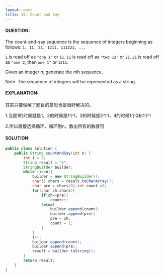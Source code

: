 ```yaml
---
layout: post
title: 38. Count and Say
---
```


#### QUESTION:

The count-and-say sequence is the sequence of integers beginning as follows:
`1, 11, 21, 1211, 111221, ...`

`1` is read off as `"one 1"` or `11`.
`11` is read off as `"two 1s"` or `21`.
`21` is read off as `"one 2`, then `one 1"` or `1211`.

Given an integer *n*, generate the *n*th sequence.

Note: The sequence of integers will be represented as a string.

#### EXPLANATION:

其实只要理解了题目的意思也是很好解决的。

1.当是1的时候就是1，2的时候是1个1，3的时候是2个1，4的时候1个2和1个1

2.所以直接选择循环，循环到n，数出所有的数就可

#### SOLUTION:

```java
public class Solution {
    public String countAndSay(int n) {
        int i = 2;
        String result = "1";
        StringBuilder builder;
        while (i<=n){
            builder = new StringBuilder();
            char[] chars = result.toCharArray();
            char pre = chars[0];int count =0;
            for(char ch:chars){
                if(ch==pre){
                    count++;
                }else{
                    builder.append(count);
                    builder.append(pre);
                    pre = ch;
                    count = 1;
                }
            }
            i++;
            builder.append(count);
            builder.append(pre);
            result = builder.toString();
        }
        return result;
    }
}
```


